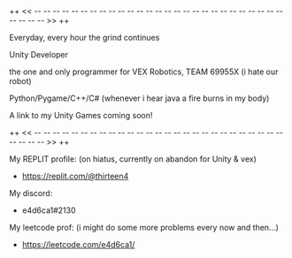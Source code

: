 ++ << -- -- -- -- -- -- -- -- -- -- -- -- -- -- -- -- -- -- -- -- -- -- -- -- -- -- -- -- -- -- -- >> ++

  Everyday, every hour the grind continues
  
  Unity Developer
  
  the one and only programmer for VEX Robotics, TEAM 69955X (i hate our robot)
  
  Python/Pygame/C++/C# (whenever i hear java a fire burns in my body)
  
  A link to my Unity Games coming soon!

++ << -- -- -- -- -- -- -- -- -- -- -- -- -- -- -- -- -- -- -- -- -- -- -- -- -- -- -- -- -- -- -- >> ++

My REPLIT profile: (on hiatus, currently on abandon for Unity & vex)

- https://replit.com/@thirteen4

My discord:

- e4d6ca1#2130

My leetcode prof: (i might do some more problems every now and then...)

- https://leetcode.com/e4d6ca1/
